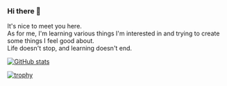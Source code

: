 ### Hi there 👋
It's nice to meet you here.  
As for me, I'm learning various things I'm interested in and trying to create some things I feel good about.  
Life doesn't stop, and learning doesn't end.

[![GitHub stats](https://github-readme-stats.vercel.app/api?username=igophper&show_icons=true&theme=vue)](https://github.com/anuraghazra/github-readme-stats)

[![trophy](https://github-profile-trophy.vercel.app/?username=igophper)](https://github.com/ryo-ma/github-profile-trophy)
